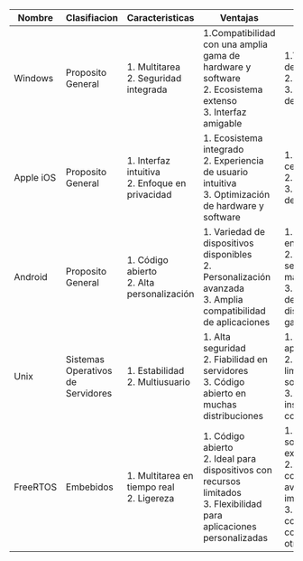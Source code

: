 | **Nombre** | **Clasifiacion** | **Caracteristicas** | **Ventajas**| **Desventajas**|
| ----- | ----- | ----- | -----| -----|
| Windows | Proposito General |1. Multitarea <br> 2. Seguridad integrada | 1.Compatibilidad con una amplia gama de hardware y software <br> 2. Ecosistema extenso <br> 3. Interfaz amigable | 1.Vulnerabilidades de seguridad <br> 2. Costo <br> 3. Alto consumo de recursos|
| Apple iOS | Proposito General |1. Interfaz intuitiva <br> 2. Enfoque en privacidad | 1. Ecosistema integrado <br> 2. Experiencia de usuario intuitiva <br> 3. Optimización de hardware y software | 1. Ecosistema cerrado <br> 2. Costo elevado <br> 3. Menos variedad de hardware|
| Android | Proposito General |1. Código abierto <br> 2. Alta personalización | 1. Variedad de dispositivos disponibles <br> 2. Personalización avanzada <br> 3. Amplia compatibilidad de aplicaciones | 1. Fragmentación en versiones <br> 2. Menor seguridad frente a malware <br> 3. Uso intensivo de recursos en dispositivos de gama baja|
| Unix | Sistemas Operativos de Servidores |1. Estabilidad <br> 2. Multiusuario | 1. Alta seguridad <br> 2. Fiabilidad en servidores <br> 3. Código abierto en muchas distribuciones | 1. Curva de aprendizaje alta <br> 2. Compatibilidad limitada con software común <br> 3. Complejidad en instalación y configuración|
| FreeRTOS | Embebidos |1. Multitarea en tiempo real <br> 2. Ligereza | 1. Código abierto <br> 2. Ideal para dispositivos con recursos limitados <br> 3. Flexibilidad para aplicaciones personalizadas | 1. Falta de soporte oficial extenso <br> 2. Requiere conocimientos avanzados para implementación <br> 3. Menor comunidad en comparación con otros sistemas|
